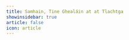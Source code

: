 ```yaml
---
title: Samhain, Tine Ghealáin at at Tlachtga 
showinsidebar: true 
article: false 
icon: article 
---
```

